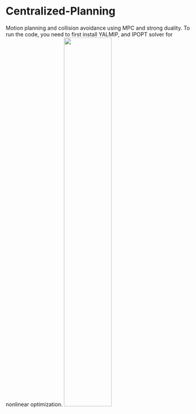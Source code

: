 # Centralized-Planning
Motion planning and collision avoidance using MPC and strong duality. 
To run the code, you need to first install YALMIP, and IPOPT solver for nonlinear optimization. 
[<img src="https://www.youtube.com/watch?v=qwJsLzFPVtw/maxresdefault.jpg" width="50%">](https://www.youtube.com/watch?v=qwJsLzFPVtw)

